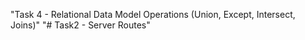 "Task 4 - Relational Data Model Operations (Union, Except, Intersect, Joins)" 
"# Task2 - Server Routes" 
